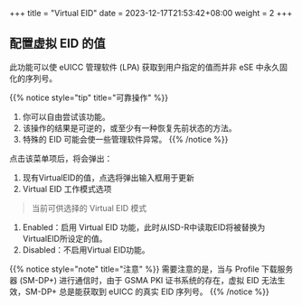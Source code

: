 +++
title = "Virtual EID"
date =  2023-12-17T21:53:42+08:00
weight = 2
+++

## 配置虚拟 EID 的值

此功能可以使 eUICC 管理软件 (LPA) 获取到用户指定的值而并非 eSE 中永久固化的序列号。  

{{% notice style="tip" title="可靠操作" %}}
1. 你可以自由尝试该功能。
2. 该操作的结果是可逆的，或至少有一种恢复先前状态的方法。
3. 特殊的 EID 可能会使一些管理软件异常。
{{% /notice %}}

点击该菜单项后，将会弹出：
1. 现有VirtualEID的值，点选将弹出输入框用于更新
2. Virtual EID 工作模式选项

> 当前可供选择的 Virtual EID 模式
1. Enabled：启用 Virtual EID 功能，此时从ISD-R中读取EID将被替换为VirtualEID所设定的值。
2. Disabled：不启用Virtual EID功能。

{{% notice style="note" title="注意" %}}
需要注意的是，当与 Profile 下载服务器 (SM-DP+) 进行通信时，由于 GSMA PKI 证书系统的存在，虚拟 EID 无法生效，SM-DP+ 总是能获取到 eUICC 的真实 EID 序列号。
{{% /notice %}}
